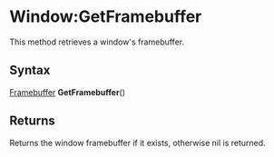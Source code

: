 # Window:GetFramebuffer

This method retrieves a window's framebuffer.

## Syntax

[Framebuffer](Framebuffer.md) **GetFramebuffer**()

## Returns

Returns the window framebuffer if it exists, otherwise nil is returned.
